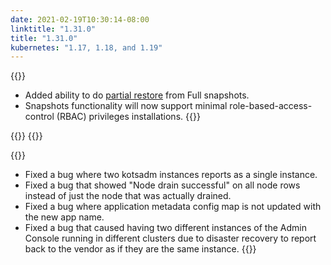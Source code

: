 ```yaml
---
date: 2021-02-19T10:30:14-08:00
linktitle: "1.31.0"
title: "1.31.0"
kubernetes: "1.17, 1.18, and 1.19"
---
```

{{<features>}}
* Added ability to do [partial restore](/kotsadm/snapshots/restore/) from Full snapshots.
* Snapshots functionality will now support minimal role-based-access-control (RBAC) privileges installations.
{{</features>}}

{{<changes>}}
{{</changes>}}

{{<fixes>}}
* Fixed a bug where two kotsadm instances reports as a single instance.
* Fixed a bug that showed "Node drain successful" on all node rows instead of just the node that was actually drained.
* Fixed a bug where application metadata config map is not updated with the new app name.
* Fixed a bug that caused having two different instances of the Admin Console running in different clusters due to disaster recovery to report back to the vendor as if they are the same instance.
{{</fixes>}}
